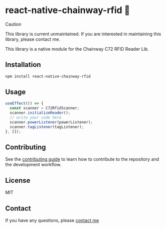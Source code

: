 # react-native-chainway-rfid 📡

> [!CAUTION]
> This library is current unmaintained. If you are interested in maintaining this library, please contact me.

This library is a native module for the Chainway C72 RFID Reader Lib.

## Installation

```sh
npm install react-native-chainway-rfid
```

## Usage

```js
useEffect(() => {
  const scanner = C72RfidScanner;
  scanner.initializeReader();
  // write your code here
  scanner.powerListener(powerListener);
  scanner.tagListener(tagListener);
}, []);
```

## Contributing

See the [contributing guide](CONTRIBUTING.md) to learn how to contribute to the repository and the development workflow.

## License

MIT

## Contact

If you have any questions, please [contact me](mailto:ryangst.hire@gmail.com)

